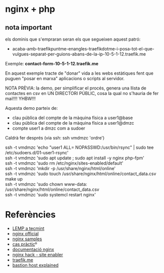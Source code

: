# nginx + php

## nota important
els dominis que s'empraran seran els que segueixen aquest patró: 
- acaba-amb-traefikpuntme-enangles-traefikdotme-i-posa-tot-el-que-vulgues-separat-per-guions-abans-de-la-ip-10-5-1-12.traefik.me

Exemple: **contact-form-10-5-1-12.traefik.me**


En aquest exemple tracte de "donar" vida a les webs estàtiques fent que puguen "posar en marxa" aplicacions o scripts al servidor.

NOTA PRÈVIA: la demo, per simplificar el procés, genera una llista de contactes en csv en UN DIRECTORI PÚBLIC, cosa la qual no s'hauria de fer mai!!!! YHBW!!!

Aquesta demo parteix de:
- clau pública del compte de la màquina física a user1@base
- clau pública del compte de la màquina física a user1@dmzc
- compte user1 a dmzc com a sudoer


Caldrà fer després (via ssh: ssh vmdmzc 'ordre') 

ssh -t vmdmzc 'echo "user1 ALL= NOPASSWD:/usr/bin/rsync" | sudo tee /etc/sudoers.d/01-user1-rsync'  
ssh -t vmdmzc 'sudo apt update ; sudo apt install -y nginx php-fpm'  
ssh -t vmdmzc 'sudo rm /etc/nginx/sites-enabled/default'  
ssh -t vmdmzc 'mkdir -p  /usr/share/nginx/html/online'  
ssh -t vmdmzc 'sudo touch /usr/share/nginx/html/online/contact_data.csv  
make up  
ssh -t vmdmzc 'sudo chown www-data: /usr/share/nginx/html/online/contact_data.csv  
ssh -t vmdmzc 'sudo systemcl restart nginx'  

 

# Referències
- [LEMP a tecmint](https://www.tecmint.com/install-lemp-on-debian-10-server/)
- [nginx official](https://docs.nginx.com/nginx/admin-guide/web-server/web-server/)
- [nginx samples](https://www.nginx.com/resources/wiki/)
- [cas pràctic](https://phpcoder.tech/wp-content/cache/all/save-contact-form-data-in-csv-file-using-php/index.html)º
- [documentació nginx](https://docs.nginx.com/nginx/admin-guide/security-controls/terminating-ssl-http/#setting-up-an-https-server)
- [nginx hack - site enabler](https://github.com/ajsalkeld/nginx-modsite/releases)
- [traefik.me](https://traefik.me)
- [bastion host explained](https://www.redhat.com/sysadmin/ssh-proxy-bastion-proxyjump)
